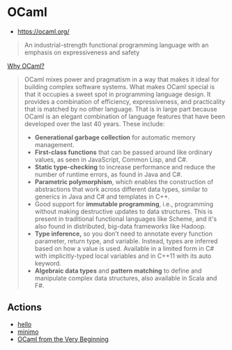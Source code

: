 # OCaml
* https://ocaml.org/

> An industrial-strength functional programming language with an emphasis on expressiveness and safety

[Why OCaml?](https://ocaml.org/about)
> OCaml mixes power and pragmatism in a way that makes it ideal for building complex software systems. What makes OCaml special is that it occupies a sweet spot in programming language design. It provides a combination of efficiency, expressiveness, and practicality that is matched by no other language. That is in large part because OCaml is an elegant combination of language features that have been developed over the last 40 years. These include:
>
> - **Generational garbage collection** for automatic memory management.
> - **First-class functions** that can be passed around like ordinary values, as seen in JavaScript, Common Lisp, and C#.
> - **Static type-checking** to increase performance and reduce the number of runtime errors, as found in Java and C#.
> - **Parametric polymorphism**, which enables the construction of abstractions that work across different data types, similar to generics in Java and C# and templates in C++.
> - Good support for **immutable programming**, i.e., programming without making destructive updates to data structures. This is present in traditional functional languages like Scheme, and it's also found in distributed, big-data frameworks like Hadoop.
> - **Type inference,** so you don’t need to annotate every function parameter, return type, and variable. Instead, types are inferred based on how a value is used. Available in a limited form in C# with implicitly-typed local variables and in C++11 with its auto keyword.
> - **Algebraic data types** and **pattern matching** to define and manipulate complex data structures, also available in Scala and F#.

## Actions
* [hello](./hello/README.md)
* [minimo](./minimo/README.md)
* [OCaml from the Very Beginning](./oftvb/README.md)